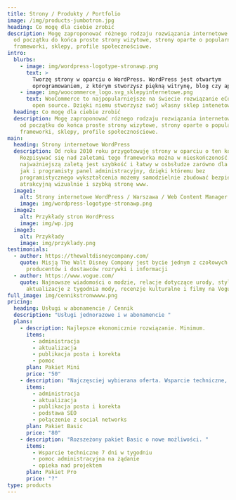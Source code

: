 ```yaml
---
title: Strony / Produkty / Portfolio
image: /img/products-jumbotron.jpg
heading: Co mogę dla ciebie zrobić
description: Mogę zaproponować różnego rodzaju rozwiązania internetowe. Buduję
  od początku do końca proste strony wizytowe, strony oparte o popularne
  frameworki, sklepy, profile społecznościowe.
intro:
  blurbs:
    - image: img/wordpress-logotype-stronawp.png
      text: >
        Tworzę strony w oparciu o WordPress. WordPress jest otwartym
        oprogramowaniem, z którym stworzysz piękną witrynę, blog czy aplikację.
    - image: img/woocommerce_logo.svg_sklepyinternetowe.png
      text: WooCommerce to najpopularniejsze na świecie rozwiązanie eCommerce typu
        open source. Dzięki niemu stworzysz swój własny sklep intenetowy.
  heading: Co mogę dla ciebie zrobić
  description: Mogę zaproponować różnego rodzaju rozwiązania internetowe. Buduję
    od początku do końca proste strony wizytowe, strony oparte o popularne
    frameworki, sklepy, profile społecznościowe.
main:
  heading: Strony internetowe WordPress
  description: Od roku 2010 roku przygotowuję strony w oparciu o ten kod.
    Rozpisywać się nad zaletami tego frameworka można w nieskończoność. Dla mnie
    najważniejszą zaletą jest szybkość i łatwy w osbsłudze zarówno dla klienta
    jak i programisty panel administracyjny, dzięki któremu bez
    programistycznego wykształcenia możemy samodzielnie zbudować bezpieczną,
    atrakcyjną wizualnie i szybką stronę www.
  image1:
    alt: Strony internetowe WordPress / Warszawa / Web Content Manager
    image: img/wordpress-logotype-stronawp.png
  image2:
    alt: Przykłady stron WordPress
    image: img/wp.jpg
  image3:
    alt: Przykłady
    image: img/przyklady.png
testimonials:
  - author: https://thewaltdisneycompany.com/
    quote: Misją The Walt Disney Company jest bycie jednym z czołowych światowych
      producentów i dostawców rozrywki i informacji
  - author: https://www.vogue.com/
    quote: Najnowsze wiadomości o modzie, relacje dotyczące urody, styl gwiazd,
      aktualizacje z tygodnia mody, recenzje kulturalne i filmy na Vogue com
full_image: img/cennikstronwwww.png
pricing:
  heading: Usługi w abonamencie / Cennik
  description: "Usługi jednorazowe i w abonamencie "
  plans:
    - description: Najlepsze ekonomicznie rozwiązanie. Minimum.
      items:
        - administracja
        - aktualizacja
        - publikacja posta i korekta
        - pomoc
      plan: Pakiet Mini
      price: "50"
    - description: "Najczęsciej wybierana oferta. Wsparcie techniczne, redakcja. "
      items:
        - administracja
        - aktualizacja
        - publikacja posta i korekta
        - podstawa SEO
        - połączenie z social networks
      plan: Pakiet Basic
      price: "80"
    - description: "Rozszeżony pakiet Basic o nowe możliwości. "
      items:
        - Wsparcie techniczne 7 dni w tygodniu
        - pomoc administracyjna na żądanie
        - opieka nad projektem
      plan: Pakiet Pro
      price: "?"
type: products
---
```

